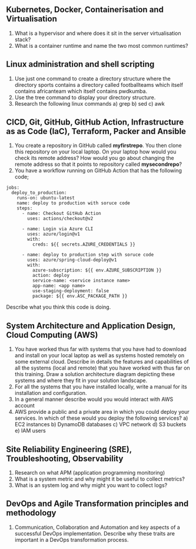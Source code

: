 ## Kubernetes, Docker, Containerisation and Virtualisation

1. What is a hypervisor and where does it sit in the server virtualisation stack?
2. What is a container runtime and name the two most common runtimes?

## Linux administration and shell scripting
1. Use just one command to create a directory structure where the directory sports contains a directory called footballteams which itself contains africanteam which itself contains pwdkumba.
2. Use the tree command to display your directory structure.
3. Research the following linux commands
    a) grep
    b) sed
    c) awk
    
            
## CICD, Git, GitHub, GitHub Action, Infrastructure as as Code (IaC), Terraform, Packer and Ansible
1. You create a repository in GitHub called <b>myfirstrepo</b>. You then clone this repository on your local laptop. On your laptop how would you check its remote address? How would you go about changing the remote address so that it points to repository called <b>mysecondrepo</b>?
2. You have a workflow running on GitHub Action that has the following code;
```
jobs:
  deploy_to_production:
    runs-on: ubuntu-latest
    name: deploy to production with soruce code
    steps:
      - name: Checkout GitHub Action
        uses: actions/checkout@v2

      - name: Login via Azure CLI
        uses: azure/login@v1
        with:
          creds: ${{ secrets.AZURE_CREDENTIALS }}

      - name: deploy to production step with soruce code
        uses: azure/spring-cloud-deploy@v1
        with:
          azure-subscription: ${{ env.AZURE_SUBSCRIPTION }}
          action: deploy
          service-name: <service instance name>
          app-name: <app name>
          use-staging-deployment: false
          package: ${{ env.ASC_PACKAGE_PATH }}
```
Describe what you think this code is doing.



## System Architecture and Application Design, Cloud Computing (AWS)
1. You have worked thus far with systems that you have had to download and install on your local laptop as well as systems hosted remotely on some external cloud. Describe in details the features and capabilities of all the systems (local and remote) that you have worked with thus far on this training. Draw a solution architecture diagram depicting these systems and where they fit in your solution landscape.
2. For all the systems that you have installed locally, write a manual for its installation and configuration.
3. In a general manner describe would you would interact with AWS account
4. AWS provide a public and a private area in which you could deploy your services. In which of these would you deploy the following services?
    a) EC2 instances
    b) DynamoDB databases
    c) VPC network
    d) S3 buckets
    e) IAM users


## Site Reliability Engineering (SRE), Troubleshooting, Observability

1. Research on what APM (application programming monitoring)
2. What is a system metric and why might it be useful to collect metrics?
3. What is an system log and why might you want to collect logs?


## DevOps and Agile Transformation principles and methodology

1. Communication, Collaboration and Automation and key aspects of a successful DevOps implementation. Describe why these traits are important in a DevOps transformation process.
